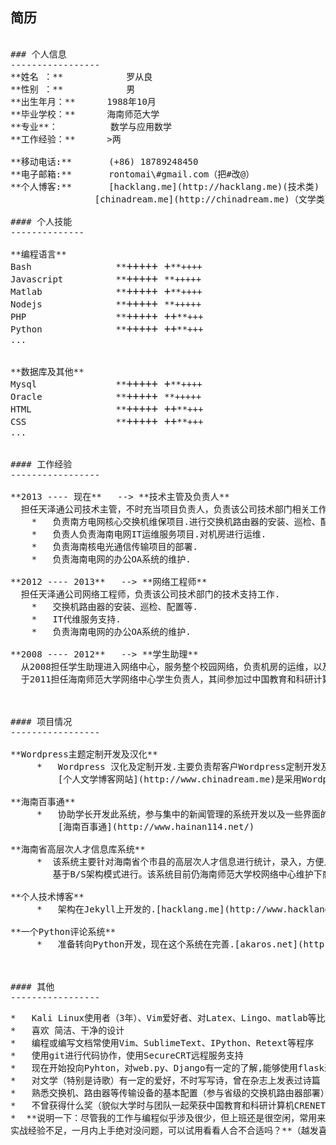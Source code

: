 ## 简历 
<pre>

### 个人信息
-----------------
**姓名 ：** 			罗从良
**性别 ：**			男
**出生年月：**      1988年10月
**毕业学校：**      海南师范大学
**专业**：          数学与应用数学
**工作经验：**      >两
	
**移动电话:**       (+86) 18789248450
**电子邮箱:**       rontomai\#gmail.com（把#改@）
**个人博客:**       [hacklang.me](http://hacklang.me)(技术类) 
                [chinadream.me](http://chinadream.me)（文学类）

#### 个人技能
--------------

**编程语言**
Bash				**<big>+++++ +</big>**++++ 
Javascript			**<big>+++++ </big>**+++++ 
Matlab				**<big>+++++ +</big>**++++
Nodejs				**<big>+++++ </big>**+++++
PHP					**<big>+++++ ++</big>**+++ 
Python				**<big>+++++ ++</big>**+++
...


**数据库及其他**
Mysql				**<big>+++++ +</big>**++++ 
Oracle				**<big>+++++ </big>**+++++ 
HTML				**<big>+++++ ++</big>**+++
CSS					**<big>+++++ ++</big>**+++
...


#### 工作经验
-----------------

**2013 ---- 现在**   --> **技术主管及负责人**     
  担任天泽通公司技术主管，不时充当项目负责人，负责该公司技术部门相关工作.
    *   负责南方电网核心交换机维保项目.进行交换机路由器的安装、巡检、配置等.
    *   负责人负责海南电网IT运维服务项目.对机房进行运维.
    *   负责海南核电光通信传输项目的部署.
    *   负责海南电网的办公OA系统的维护.

**2012 ---- 2013**   --> **网络工程师**     
  担任天泽通公司网络工程师，负责该公司技术部门的技术支持工作.
    *   交换机路由器的安装、巡检、配置等.
    *   IT代维服务支持.
    *   负责海南电网的办公OA系统的维护.

**2008 ---- 2012**   --> **学生助理**     
  从2008担任学生助理进入网络中心，服务整个校园网络，负责机房的运维，以及学校网站的维护等.
  于2011担任海南师范大学网络中心学生负责人，其间参加过中国教育和科研计算机CRENET研讨会.



#### 项目情况
-----------------

**Wordpress主题定制开发及汉化**
     *   Wordpress 汉化及定制开发.主要负责帮客户Wordpress定制开发及汉化,同时兼做网站.一般采用php进行.
         [个人文学博客网站](http://www.chinadream.me)是采用Wordpress的.

**海南百事通**
     *   协助学长开发此系统，参与集中的新闻管理的系统开发以及一些界面的开发工作，采用PHP进行.
         [海南百事通](http://www.hainan114.net/)

**海南省高层次人才信息库系统**
     *  该系统主要针对海南省个市县的高层次人才信息进行统计，录入，方便人员查询。采用PHP编写的。
        基于B/S架构模式进行。该系统目前仍海南师范大学校网络中心维护下商用。

**个人技术博客**
     *   架构在Jekyll上开发的.[hacklang.me](http://www.hacklang.me)

**一个Python评论系统**
     *   准备转向Python开发，现在这个系统在完善.[akaros.net](http://www.akaros.net)           



#### 其他
-----------------
<pre>
*   Kali Linux使用者（3年）、Vim爱好者、对Latex、Lingo、matlab等比较喜欢，准备着Latex编书
*   喜欢 简洁、干净的设计
*   编程或编写文档常使用Vim、SublimeText、IPython、Retext等程序
*   使用git进行代码协作，使用SecureCRT远程服务支持
*   现在开始投向Pyhton，对web.py、Django有一定的了解,能够使用flask进行基本的网站开发.
*   对文学（特别是诗歌）有一定的爱好，不时写写诗，曾在杂志上发表过诗篇
*   熟悉交换机、路由器等传输设备的基本配置（参与省级的交换机路由器部署），服务过机房IT运维
*   不曾获得什么奖（貌似大学时与团队一起荣获中国教育和科研计算机CRENET管理委员会“突出贡献奖”）
*  **说明一下：尽管我的工作与编程似乎涉及很少，但上班还是很空闲，常用来学习编程，可能
实战经验不足，一月内上手绝对没问题，可以试用看看人合不合适吗？**（越发喜欢编程了）
